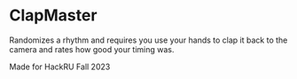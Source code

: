 # ClapMaster

Randomizes a rhythm and requires you use your hands to clap it back to the camera and rates how good your timing was. 

Made for HackRU Fall 2023
